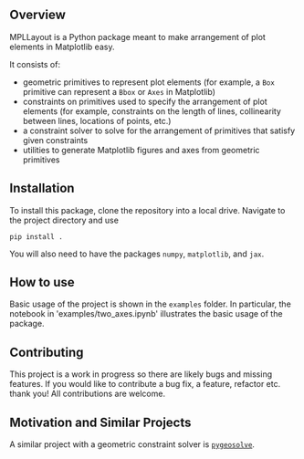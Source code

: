 
## Overview

MPLLayout is a Python package meant to make arrangement of plot elements in Matplotlib easy.

It consists of:

* geometric primitives to represent plot elements (for example, a `Box` primitive can represent a `Bbox` or `Axes` in Matplotlib)
* constraints on primitives used to specify the arrangement of plot elements (for example, constraints on the length of lines, collinearity between lines, locations of points, etc.)
* a constraint solver to solve for the arrangement of primitives that satisfy given constraints
* utilities to generate Matplotlib figures and axes from geometric primitives

## Installation

To install this package, clone the repository into a local drive.
Navigate to the project directory and use
```
pip install .
```

You will also need to have the packages `numpy`, `matplotlib`, and `jax`.

## How to use

Basic usage of the project is shown in the `examples` folder.
In particular, the notebook in 'examples/two_axes.ipynb' illustrates the basic usage of the package.

## Contributing

This project is a work in progress so there are likely bugs and missing features.
If you would like to contribute a bug fix, a feature, refactor etc. thank you!
All contributions are welcome.

## Motivation and Similar Projects

A similar project with a geometric constraint solver is [`pygeosolve`](https://github.com/SeanDS/pygeosolve).
